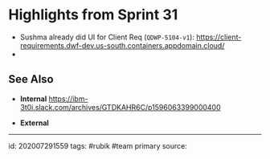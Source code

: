 # Highlights from Sprint 31
- Sushma already did UI for Client Req (`QDWP-5104-v1`): https://client-requirements.dwf-dev.us-south.containers.appdomain.cloud/
- 
## See Also
- **Internal**
https://ibm-3t0i.slack.com/archives/GTDKAHR6C/p1596063399000400


- **External**

---

id: 202007291559
tags: #rubik #team
primary source:
